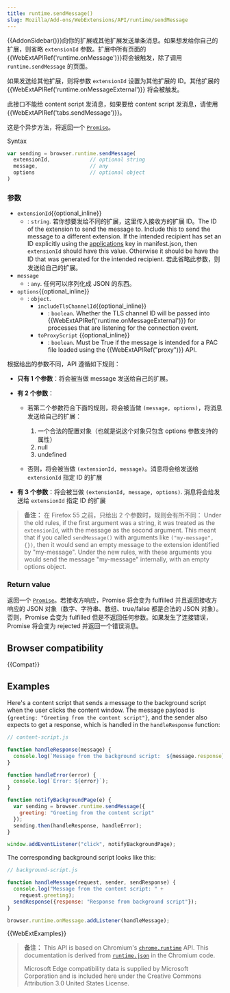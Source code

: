 ```yaml
---
title: runtime.sendMessage()
slug: Mozilla/Add-ons/WebExtensions/API/runtime/sendMessage
---
```


{{AddonSidebar()}}向你的扩展或其他扩展发送单条消息。如果想发给你自己的扩展，则省略 `extensionId` 参数。扩展中所有页面的{{WebExtAPIRef('runtime.onMessage')}}将会被触发，除了调用`runtime.sendMessage` 的页面。

如果发送给其他扩展，则将参数 `extensionId` 设置为其他扩展的 ID。其他扩展的 {{WebExtAPIRef('runtime.onMessageExternal')}} 将会被触发。

此接口不能给 content script 发消息，如果要给 content script 发消息，请使用 {{WebExtAPIRef('tabs.sendMessage')}}。

这是个异步方法，将返回一个 [`Promise`](/zh-CN/docs/Web/JavaScript/Reference/Global_Objects/Promise)。

Syntax

```js
var sending = browser.runtime.sendMessage(
  extensionId,             // optional string
  message,                 // any
  options                  // optional object
)
```

### 参数

- `extensionId`{{optional_inline}}
  - : `string`. 若你想要发给不同的扩展，这里传入接收方的扩展 ID。The ID of the extension to send the message to. Include this to send the message to a different extension. If the intended recipient has set an ID explicitly using the [applications](/zh-CN/docs/Mozilla/Add-ons/WebExtensions/manifest.json/applications) key in manifest.json, then `extensionId` should have this value. Otherwise it should be have the ID that was generated for the intended recipient. 若此省略此参数，则发送给自己的扩展。
- `message`
  - : `any`. 任何可以序列化成 JSON 的东西。
- `options`{{optional_inline}}
  - : `object`.
    - `includeTlsChannelId`{{optional_inline}}
      - : `boolean`. Whether the TLS channel ID will be passed into {{WebExtAPIRef('runtime.onMessageExternal')}} for processes that are listening for the connection event.
    - `toProxyScript` {{optional_inline}}
      - : `boolean`. Must be True if the message is intended for a PAC file loaded using the {{WebExtAPIRef("proxy")}} API.

根据给出的参数不同，API 遵循如下规则：

- **只有 1 个参数**：将会被当做 message 发送给自己的扩展。
- **有 2 个参数**：

  - 若第二个参数符合下面的规则，将会被当做 `(message, options)`，将消息发送给自己的扩展：

    1. 一个合法的配置对象（也就是说这个对象只包含 options 参数支持的属性）
    2. null
    3. undefined

  - 否则，将会被当做 `(extensionId, message)`。消息将会给发送给 `extensionId` 指定 ID 的扩展

- **有 3 个参数**：将会被当做 `(extensionId, message, options)`. 消息将会给发送给 `extensionId` 指定 ID 的扩展

> **备注：** 在 Firefox 55 之前，只给出 2 个参数时，规则会有所不同：
> Under the old rules, if the first argument was a string, it was treated as the `extensionId`, with the message as the second argument. This meant that if you called `sendMessage()` with arguments like `("my-message", {})`, then it would send an empty message to the extension identified by "my-message". Under the new rules, with these arguments you would send the message "my-message" internally, with an empty options object.

### Return value

返回一个 [`Promise`](/zh-CN/docs/Web/JavaScript/Reference/Global_Objects/Promise)。若接收方响应，Promise 将会变为 fulfilled 并且返回接收方响应的 JSON 对象（数字、字符串、数组、true/false 都是合法的 JSON 对象）。否则，Promise 会变为 fulfilled 但是不返回任何参数。如果发生了连接错误，Promise 将会变为 rejected 并返回一个错误消息。

## Browser compatibility

{{Compat}}

## Examples

Here's a content script that sends a message to the background script when the user clicks the content window. The message payload is `{greeting: "Greeting from the content script"}`, and the sender also expects to get a response, which is handled in the `handleResponse` function:

```js
// content-script.js

function handleResponse(message) {
  console.log(`Message from the background script:  ${message.response}`);
}

function handleError(error) {
  console.log(`Error: ${error}`);
}

function notifyBackgroundPage(e) {
  var sending = browser.runtime.sendMessage({
    greeting: "Greeting from the content script"
  });
  sending.then(handleResponse, handleError);
}

window.addEventListener("click", notifyBackgroundPage);
```

The corresponding background script looks like this:

```js
// background-script.js

function handleMessage(request, sender, sendResponse) {
  console.log("Message from the content script: " +
    request.greeting);
  sendResponse({response: "Response from background script"});
}

browser.runtime.onMessage.addListener(handleMessage);
```

{{WebExtExamples}}

> **备注：** This API is based on Chromium's [`chrome.runtime`](https://developer.chrome.com/extensions/runtime#method-sendMessage) API. This documentation is derived from [`runtime.json`](https://chromium.googlesource.com/chromium/src/+/master/extensions/common/api/runtime.json) in the Chromium code.
>
> Microsoft Edge compatibility data is supplied by Microsoft Corporation and is included here under the Creative Commons Attribution 3.0 United States License.

<!--
// Copyright 2015 The Chromium Authors. All rights reserved.
//
// Redistribution and use in source and binary forms, with or without
// modification, are permitted provided that the following conditions are
// met:
//
//    * Redistributions of source code must retain the above copyright
// notice, this list of conditions and the following disclaimer.
//    * Redistributions in binary form must reproduce the above
// copyright notice, this list of conditions and the following disclaimer
// in the documentation and/or other materials provided with the
// distribution.
//    * Neither the name of Google Inc. nor the names of its
// contributors may be used to endorse or promote products derived from
// this software without specific prior written permission.
//
// THIS SOFTWARE IS PROVIDED BY THE COPYRIGHT HOLDERS AND CONTRIBUTORS
// "AS IS" AND ANY EXPRESS OR IMPLIED WARRANTIES, INCLUDING, BUT NOT
// LIMITED TO, THE IMPLIED WARRANTIES OF MERCHANTABILITY AND FITNESS FOR
// A PARTICULAR PURPOSE ARE DISCLAIMED. IN NO EVENT SHALL THE COPYRIGHT
// OWNER OR CONTRIBUTORS BE LIABLE FOR ANY DIRECT, INDIRECT, INCIDENTAL,
// SPECIAL, EXEMPLARY, OR CONSEQUENTIAL DAMAGES (INCLUDING, BUT NOT
// LIMITED TO, PROCUREMENT OF SUBSTITUTE GOODS OR SERVICES; LOSS OF USE,
// DATA, OR PROFITS; OR BUSINESS INTERRUPTION) HOWEVER CAUSED AND ON ANY
// THEORY OF LIABILITY, WHETHER IN CONTRACT, STRICT LIABILITY, OR TORT
// (INCLUDING NEGLIGENCE OR OTHERWISE) ARISING IN ANY WAY OUT OF THE USE
// OF THIS SOFTWARE, EVEN IF ADVISED OF THE POSSIBILITY OF SUCH DAMAGE.
-->
